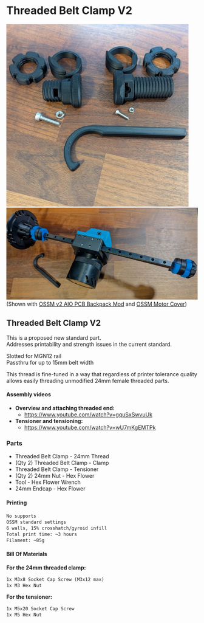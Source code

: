 # Threaded Belt Clamp V2

![Part Overview](<../../Printed Parts/OSSM Mods/Threaded Belt Clamp V2/Images/Overview.jpg>) ![Assembled](<../../Printed Parts/OSSM Mods/Threaded Belt Clamp V2/Images/Assembled.jpg>)\
(Shown with [OSSM v2 AIO PCB Backpack Mod](https://github.com/armpitMFG/OSSM-Parts/tree/main/OSSM%20v2%20AIO%20PCB%20Backpack%20Mod) and [OSSM Motor Cover](https://github.com/armpitMFG/OSSM-Parts/tree/main/OSSM%20Motor%20Cover))

## Threaded Belt Clamp V2

This is a proposed new standard part.\
Addresses printability and strength issues in the current standard.

Slotted for MGN12 rail\
Passthru for up to 15mm belt width

This thread is fine-tuned in a way that regardless of printer tolerance quality allows easily threading unmodified 24mm female threaded parts.

#### Assembly videos

* **Overview and attaching threaded end:**
  * https://www.youtube.com/watch?v=gquSxSwvuUk
* **Tensioner and tensioning:**
  * https://www.youtube.com/watch?v=wU7mKgEMTPk

### Parts

* Threaded Belt Clamp - 24mm Thread
* (Qty 2) Threaded Belt Clamp - Clamp
* Threaded Belt Clamp - Tensioner
* (Qty 2) 24mm Nut - Hex Flower
* Tool - Hex Flower Wrench
* 24mm Endcap - Hex Flower

#### Printing

```
No supports  
OSSM standard settings  
6 walls, 15% crosshatch/gyroid infill  
Total print time: ~3 hours  
Filament: ~85g
```

#### Bill Of Materials

**For the 24mm threaded clamp:**

```
1x M3x8 Socket Cap Screw (M3x12 max)
1x M3 Hex Nut
```

**For the tensioner:**

```
1x M5x20 Socket Cap Screw
1x M5 Hex Nut
```
